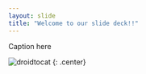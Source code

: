 ```yaml
---
layout: slide
title: "Welcome to our slide deck!!"
---
```


Caption here

![droidtocat](https://octodex.github.com/images/droidtocat.png)
{: .center}
